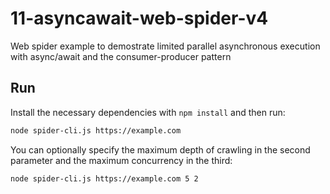 # 11-asyncawait-web-spider-v4

Web spider example to demostrate limited parallel asynchronous execution
with async/await and the consumer-producer pattern

## Run

Install the necessary dependencies with `npm install` and then run:

```bash
node spider-cli.js https://example.com
```

You can optionally specify the maximum depth of crawling in the second parameter and the maximum concurrency in the third:

```bash
node spider-cli.js https://example.com 5 2
```
